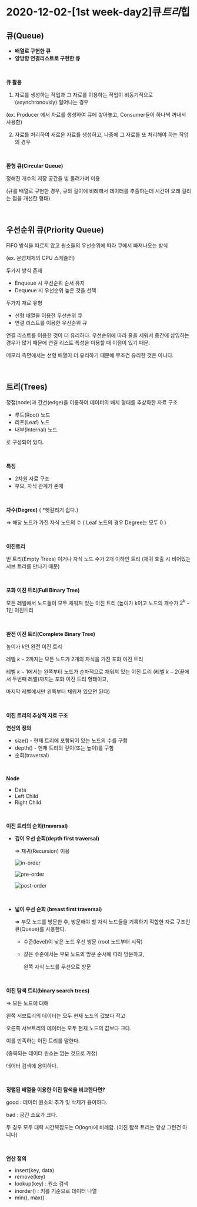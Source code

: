 # 2020-12-02-[1st week-day2]큐*트리*힙

## 큐(Queue)

- **배열로 구현한 큐**
- **양방향 연결리스트로 구현한 큐**

<br>

**큐 활용**

1. 자료를 생성하는 작업과 그 자료를 이용하는 작업이 비동기적으로 (asynchronously) 일어나는 경우

(ex. Producer 에서 자료를 생성하여 큐에 쌓아놓고, Consumer들이 하나씩 꺼내서 사용함)

2. 자료를 처리하여 새로운 자료를 생성하고, 나중에 그 자료를 또 처리해야 하는 작업의 경우

<br>

**환형 큐(Circular Queue)**

정해진 개수의 저장 공간을 빙 돌려가며 이용

(큐를 배열로 구현한 경우, 큐의 길이에 비례해서 데이터를 추출하는데 시간이 오래 걸리는 점을 개선한 형태)

<br>

## **우선순위 큐(Priority Queue)**

FIFO 방식을 따르지 않고 원소들의 우선순위에 따라 큐에서 빠져나오는 방식

(ex. 운영체제의 CPU 스케쥴러)

두가지 방식 존재

- Enqueue 시 우선순위 순서 유지
- Dequeue 시 우선순위 높은 것을 선택

두가지 재료 유형

- 선형 배열을 이용한 우선순위 큐
- 연결 리스트를 이용한 우선순위 큐

연결 리스트를 이용한 것이 더 유리하다. 우선순위에 따라 줄을 세워서 중간에 삽입하는 경우가 많기 때문에 연결 리스트 특성을 이용할 때 이점이 있기 때문.

메모리 측면에서는 선형 배열이 더 유리하기 때문에 무조건 유리한 것은 아니다.

<br>

## 트리(Trees)

정점(node)과 간선(edge)을 이용하여 데이터의 배치 형태를 추상화한 자료 구조

- 루트(Root) 노드
- 리프(Leaf) 노드
- 내부(Internal) 노드

로 구성되어 있다.

<br>

**특징**

- 2차원 자료 구조
- 부모, 자식 관계가 존재

<br>

**차수(Degree)** ( \*헷갈리기 쉽다.)

⇒ 해당 노드가 가진 자식 노드의 수 ( Leaf 노드의 경우 Degree는 모두 0 )

<br>

**이진트리**

빈 트리(Empty Trees) 이거나 자식 노드 수가 2개 이하인 트리 (재귀 호출 시 비어있는 서브 트리를 만나기 때문)

<br>

**포화 이진 트리(Full Binary Tree)**

모든 레벨에서 노드들이 모두 채워져 있는 이진 트리 (높이가 k이고 노드의 개수가 $2^k-1$인 이진트리

<br>

**완전 이진 트리(Complete Binary Tree)**

높이가 $k$인 완전 이진 트리

레벨 $k-2$까지는 모든 노드가 2개의 자식을 가진 포화 이진 트리

레벨 $k-1$에서는 왼쪽부터 노드가 순차적으로 채워져 있는 이진 트리 (레벨 $k-2$(끝에서 두번째 레벨)까지는 포화 이진 트리 형태이고,

마지막 레벨에서만 왼쪽부터 채워져 있으면 된다)

<br>

**이진 트리의 추상적 자료 구조**

**연산의 정의**

- size() - 현재 트리에 포함되어 있는 노드의 수를 구함
- depth() - 현재 트리의 깊이(또는 높이)를 구함
- 순회(traversal)

<br>

**Node**

- Data
- Left Child
- Right Child

<br>

**이진 트리의 순회(traversal)**

- **깊이 우선 순회(depth first traversal)**

  ⇒ 재귀(Recursion) 이용

  ![in-order](https://github.com/Ting-Kim/Ting-kim.github.io/blob/main/images/in-order.png?raw=true)

  ![pre-order](https://github.com/Ting-Kim/Ting-kim.github.io/blob/main/images/pre-order.png?raw=true)

  ![post-order](https://github.com/Ting-Kim/Ting-kim.github.io/blob/main/images/post-order.png?raw=true)

<br>

- **넓이 우선 순회 (breast first traversal)**

  ⇒ 부모 노드를 방문한 후, 방문해야 할 자식 노드들을 기록하기 적합한 자료 구조인 큐(Queue)를 사용한다.

  - 수준(level)이 낮은 노드 우선 방문 (root 노드부터 시작)
  - 같은 수준에서는 부모 노드의 방문 순서에 따라 방문하고,

    왼쪽 자식 노드를 우선으로 방문

<br>

**이진 탐색 트리(binary search trees)**

⇒ 모든 노드에 대해

왼쪽 서브트리의 데이터는 모두 현재 노드의 값보다 작고

오른쪽 서브트리의 데이터는 모두 현재 노드의 값보다 크다.

이를 만족하는 이진 트리를 말한다.

(중복되는 데이터 원소는 없는 것으로 가정)

데이터 검색에 용이하다.

<br>

**정렬된 배열을 이용한 이진 탐색을 비교한다면?**

good : 데이터 원소의 추가 및 삭제가 용이하다.

bad : 공간 소요가 크다.

두 경우 모두 대략 시간복잡도는 O(logn)에 비례함. (이진 탐색 트리는 항상 그런건 아니다)

<br>

**연산 정의**

- insert(key, data)
- remove(key)
- lookup(key) : 원소 검색
- inorder() : 키를 기준으로 데이터 나열
- min(), max()
